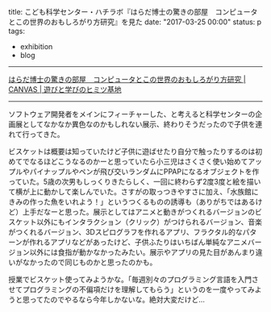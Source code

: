 title: こども科学センター・ハチラボ『はらだ博士の驚きの部屋　コンピュータとこの世界のおもしろがり方研究』を見た
date: "2017-03-25 00:00"
status: p
tags:
- exhibition
- blog
---

[はらだ博士の驚きの部屋　コンピュータとこの世界のおもしろがり方研究 \| CANVAS \| 遊びと学びのヒミツ基地](http://canvas.ws/workshop/12661)

---

ソフトウェア開発者をメインにフィーチャーした、と考えると科学センターの企画展としてなかなか異色なのかもしれない展示、終わりそうだったので子供を連れて行ってきた。

ビスケットは概要は知っていたけど子供に遊ばせたり自分で触ったりするのは初めてでなるほどこうなるのかーと思っていたら小三児はさくさく使い始めてアップルやパイナップルやペンが飛び交いランダムにPPAPになるオブジェクトを作っていた。5歳の次男もしっくりきたらしく、一回に終わらず2度3度と絵を描いて横が上に動かして楽しんでいた。さすがの取っつきやすさに加え、「水族館にきみの作った魚をいれよう！」というつくるものの誘導も（ありがちではあるけど）上手だなーと思った。展示としてはアニメと動きがつくれるバージョンのビスケット以外にもインタラクション（クリック）がつけられるバージョン、音楽がつくれるバージョン、3Dスピログラフを作れるアプリ、フラクタル的なパターンが作れるアプリなどがあったけど、子供ふたりはいちばん単純なアニメバージョン以外には食指が動かなかったみたい。展示やアプリの見た目があんまり違いがなかったので同じものかと思ったのかも。

授業でビスケット使ってみようかな。「毎週別々のプログラミング言語を入門させてプログラミングの不偏項だけを理解してもらう」というのを一度やってみようと思ってたのでやるなら今年しかないな。絶対大変だけど…
